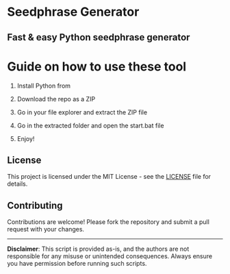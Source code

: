 # Seedphrase Generator   

## Fast & easy Python seedphrase generator
  
# Guide on how to use these tool  
  
1. Install Python from 
 
2. Download the repo as a ZIP 

3. Go in your file explorer and extract the ZIP file 
   
4. Go in the extracted folder and open the start.bat file
 
5. Enjoy!  
    
## License 
 
This project is licensed under the MIT License - see the [LICENSE](LICENSE) file for details.      
   
## Contributing 
  
Contributions are welcome! Please fork the repository and submit a pull request with your changes.     
   
---  
   
**Disclaimer**: This script is provided as-is, and the authors are not responsible for any misuse or unintended consequences. Always ensure you have permission before running such scripts.